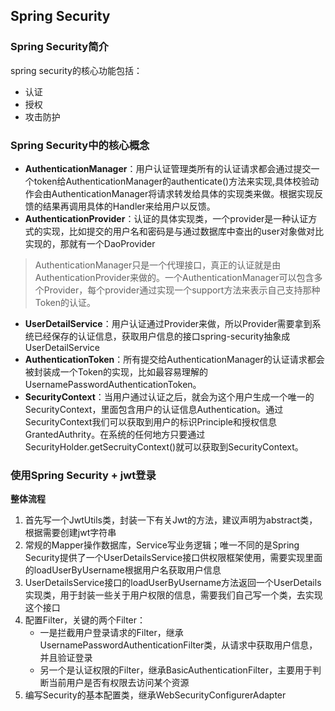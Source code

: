 ## Spring Security
### Spring Security简介
spring security的核心功能包括：
+ 认证
+ 授权
+ 攻击防护

### Spring Security中的核心概念
+ **AuthenticationManager**：用户认证管理类所有的认证请求都会通过提交一个token给AuthenticationManager的authenticate()方法来实现,具体校验动作会由AuthenticationManager将请求转发给具体的实现类来做。根据实现反馈的结果再调用具体的Handler来给用户以反馈。
+ **AuthenticationProvider**：认证的具体实现类，一个provider是一种认证方式的实现，比如提交的用户名和密码是与通过数据库中查出的user对象做对比实现的，那就有一个DaoProvider
> AuthenticationManager只是一个代理接口，真正的认证就是由AuthenticationProvider来做的。一个AuthenticationManager可以包含多个Provider，每个provider通过实现一个support方法来表示自己支持那种Token的认证。
+ **UserDetailService**：用户认证通过Provider来做，所以Provider需要拿到系统已经保存的认证信息，获取用户信息的接口spring-security抽象成UserDetailService
+ **AuthenticationToken**：所有提交给AuthenticationManager的认证请求都会被封装成一个Token的实现，比如最容易理解的UsernamePasswordAuthenticationToken。
+ **SecurityContext**：当用户通过认证之后，就会为这个用户生成一个唯一的SecurityContext，里面包含用户的认证信息Authentication。通过SecurityContext我们可以获取到用户的标识Principle和授权信息GrantedAuthrity。在系统的任何地方只要通过SecurityHolder.getSecruityContext()就可以获取到SecurityContext。


### 使用Spring Security + jwt登录
**整体流程**
1. 首先写一个JwtUtils类，封装一下有关Jwt的方法，建议声明为abstract类，根据需要创建jwt字符串
2. 常规的Mapper操作数据库，Service写业务逻辑；唯一不同的是Spring Security提供了一个UserDetailsService接口供权限框架使用，需要实现里面的loadUserByUsername根据用户名获取用户信息
3. UserDetailsService接口的loadUserByUsername方法返回一个UserDetails实现类，用于封装一些关于用户权限的信息，需要我们自己写一个类，去实现这个接口
4. 配置Filter，关键的两个Filter：
   + 一是拦截用户登录请求的Filter，继承UsernamePasswordAuthenticationFilter类，从请求中获取用户信息，并且验证登录
   + 另一个是认证权限的Filter，继承BasicAuthenticationFilter，主要用于判断当前用户是否有权限去访问某个资源
5. 编写Security的基本配置类，继承WebSecurityConfigurerAdapter
